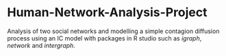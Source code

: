 # Human-Network-Analysis-Project
Analysis of two social networks and modelling a simple contagion diffusion process using an IC model with packages in R studio such as *igraph*, *network* and *intergraph*.
